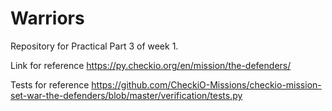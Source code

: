 # Warriors

Repository for Practical Part 3 of week 1.

Link for reference https://py.checkio.org/en/mission/the-defenders/

Tests for reference https://github.com/CheckiO-Missions/checkio-mission-set-war-the-defenders/blob/master/verification/tests.py
